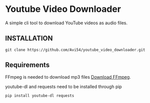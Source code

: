 # Youtube Video Downloader
A simple cli tool to download YouTube videos as audio files. 

## INSTALLATION
```
git clone https://github.com/Avi54/youtube_video_downloader.git
```

## Requirements
FFmpeg is needed to download mp3 files [Download FFmpeg](https://ffmpeg.org/).

youtube-dl and requests need to be installed through pip
```
pip install youtube-dl requests
```
